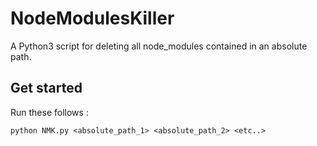 # NodeModulesKiller
A Python3 script for deleting all node_modules contained in an absolute path. 



## Get started
Run these follows :
```
python NMK.py <absolute_path_1> <absolute_path_2> <etc..>
```
